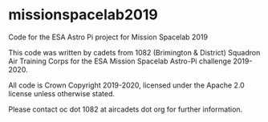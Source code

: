 # missionspacelab2019
Code for the ESA Astro Pi project for Mission Spacelab 2019

This code was written by cadets from 1082 (Brimington & District) Squadron Air Training Corps for the ESA Mission Spacelab Astro-Pi challenge 2019-2020.

All code is Crown Copyright 2019-2020, licensed under the Apache 2.0 license unless otherwise stated.

Please contact oc dot 1082 at aircadets dot org for further information.
